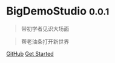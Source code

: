 <!-- ![logo](_media/logo.jpeg ':size=5%') -->

# BigDemoStudio <small>0.0.1</small>

> 带初学者见识大场面

> 帮老油条打开新世界

[GitHub](https://github.com/BigDemoStudio)
[Get Started](/docs/开发者知识文档/_sidebar.md)